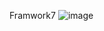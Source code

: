 Framwork7
![image](https://github.com/GianeCR/Practica2-02/assets/125288026/b83e3a2d-735f-4771-b9bb-0746355da462)
